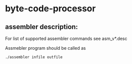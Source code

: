 # byte-code-processor

## assembler description:

For list of supported assembler commands see asm_v*.desc

Assmebler program should be called as

    ./assembler infile outfile